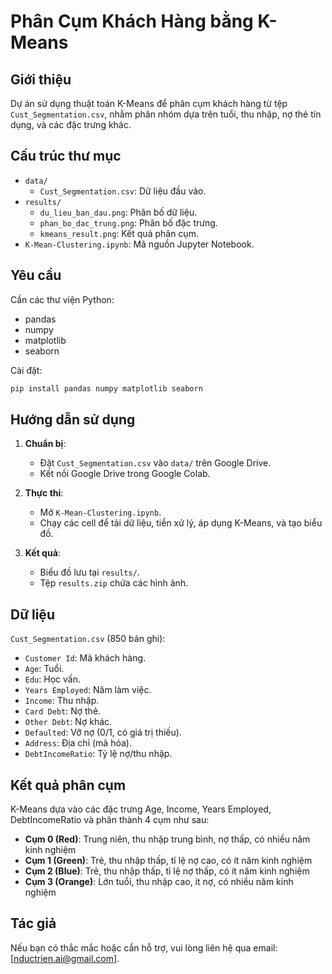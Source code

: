 # Phân Cụm Khách Hàng bằng K-Means

## Giới thiệu
Dự án sử dụng thuật toán K-Means để phân cụm khách hàng từ tệp `Cust_Segmentation.csv`, nhằm phân nhóm dựa trên tuổi, thu nhập, nợ thẻ tín dụng, và các đặc trưng khác.

## Cấu trúc thư mục
- `data/`
  - `Cust_Segmentation.csv`: Dữ liệu đầu vào.
- `results/`
  - `du_lieu_ban_dau.png`: Phân bố dữ liệu.
  - `phan_bo_dac_trung.png`: Phân bố đặc trưng.
  - `kmeans_result.png`: Kết quả phân cụm.
- `K-Mean-Clustering.ipynb`: Mã nguồn Jupyter Notebook.

## Yêu cầu
Cần các thư viện Python:
- pandas
- numpy
- matplotlib
- seaborn

Cài đặt:
```bash
pip install pandas numpy matplotlib seaborn
```

## Hướng dẫn sử dụng
1. **Chuẩn bị**:
   - Đặt `Cust_Segmentation.csv` vào `data/` trên Google Drive.
   - Kết nối Google Drive trong Google Colab.

2. **Thực thi**:
   - Mở `K-Mean-Clustering.ipynb`.
   - Chạy các cell để tải dữ liệu, tiền xử lý, áp dụng K-Means, và tạo biểu đồ.

3. **Kết quả**:
   - Biểu đồ lưu tại `results/`.
   - Tệp `results.zip` chứa các hình ảnh.

## Dữ liệu
`Cust_Segmentation.csv` (850 bản ghi):
- `Customer Id`: Mã khách hàng.
- `Age`: Tuổi.
- `Edu`: Học vấn.
- `Years Employed`: Năm làm việc.
- `Income`: Thu nhập.
- `Card Debt`: Nợ thẻ.
- `Other Debt`: Nợ khác.
- `Defaulted`: Vỡ nợ (0/1, có giá trị thiếu).
- `Address`: Địa chỉ (mã hóa).
- `DebtIncomeRatio`: Tỷ lệ nợ/thu nhập.

## Kết quả phân cụm
K-Means dựa vào các đặc trưng Age, Income, Years Employed, DebtIncomeRatio và phân thành 4 cụm như sau:  
- **Cụm 0 (Red)**: Trung niên, thu nhập trung bình, nợ thấp, có nhiều năm kinh nghiệm
- **Cụm 1 (Green)**: Trẻ, thu nhập thấp, tỉ lệ nợ cao, có ít năm kinh nghiệm
- **Cụm 2 (Blue)**: Trẻ, thu nhập thấp, tỉ lệ nợ thấp, có ít năm kinh nghiệm
- **Cụm 3 (Orange)**: Lớn tuổi, thu nhập cao, ít nợ, có nhiều năm kinh nghiệm


## Tác giả
Nếu bạn có thắc mắc hoặc cần hỗ trợ, vui lòng liên hệ qua email: [nductrien.ai@gmail.com].
